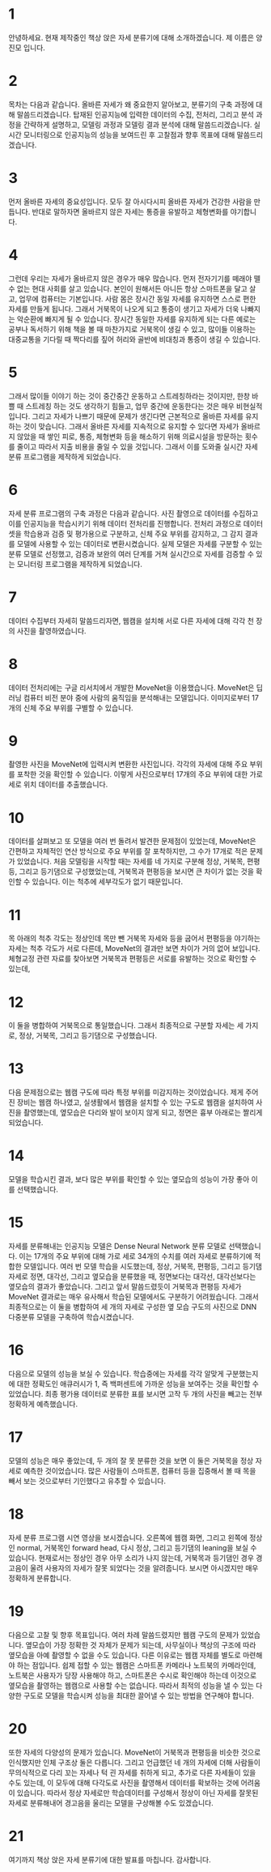 # 1
안녕하세요. 현재 제작중인 책상 앉은 자세 분류기에 대해 소개하겠습니다. 제 이름은 양진모 입니다.

# 2
목차는 다음과 같습니다. 올바른 자세가 왜 중요한지 알아보고, 분류기의 구축 과정에 대해 말씀드리겠습니다. 탑재된 인공지능에 입력한 데이터의 수집, 전처리, 그리고 분석 과정을 간략하게 설명하고, 모델링 과정과 모델링 결과 분석에 대해 말씀드리겠습니다. 실시간 모니터링으로 인공지능의 성능을 보여드린 후 고찰점과 향후 목표에 대해 말씀드리겠습니다.

# 3
먼저 올바른 자세의 중요성입니다. 모두 잘 아시다시피 올바른 자세가 건강한 사람을 만듭니다. 반대로 말하자면 올바르지 않은 자세는 통증을 유발하고 체형변화를 야기합니다.

# 4
그런데 우리는 자세가 올바르지 않은 경우가 매우 많습니다. 먼저 전자기기를 떼래야 뗄 수 없는 현대 사회를 살고 있습니다. 본인이 원해서든 아니든 항상 스마트폰을 달고 살고, 업무에 컴퓨터는 기본입니다. 사람 몸은 장시간 동일 자세를 유지하면 스스로 편한 자세를 만들게 됩니다. 그래서 거북목이 나오게 되고 통증이 생기고 자세가 더욱 나빠지는 악순환에 빠지게 될 수 있습니다. 장시간 동일한 자세를 유지하게 되는 다른 예로는 공부나 독서하기 위해 책을 볼 때 마찬가지로 거북목이 생길 수 있고, 많이들 이용하는 대중교통을 기다릴 때 짝다리를 짚어 허리와 골반에 비대칭과 통증이 생길 수 있습니다.

# 5
그래서 많이들 이야기 하는 것이 중간중간 운동하고 스트레칭하라는 것이지만, 한창 바쁠 때 스트레칭 하는 것도 생각하기 힘들고, 업무 중간에 운동한다는 것은 매우 비현실적입니다. 그리고 자세가 나쁘기 때문에 문제가 생긴다면 근본적으로 올바른 자세를 유지하는 것이 맞습니다. 그래서 올바른 자세를 지속적으로 유지할 수 있다면 자세가 올바르지 않았을 때 쌓인 피로, 통증, 체형변화 등을 해소하기 위해 의료시설을 방문하는 횟수를 줄이고 따라서 지출 비용을 줄일 수 있을 것입니다. 그래서 이를 도와줄 실시간 자세 분류 프로그램을 제작하게 되었습니다.

# 6
자세 분류 프로그램의 구축 과정은 다음과 같습니다. 사진 촬영으로 데이터를 수집하고 이를 인공지능을 학습시키기 위해 데이터 전처리를 진행합니다. 전처리 과정으로 데이터셋을 학습용과 검증 및 평가용으로 구분하고, 신체 주요 부위를 감지하고, 그 감지 결과를 모델에 사용할 수 있는 데이터로 변환시켰습니다. 실제 모델은 자세를 구분할 수 있는 분류 모델로 선정했고, 검증과 보완의 여러 단계를 거쳐 실시간으로 자세를 검증할 수 있는 모니터링 프로그램을 제작하게 되었습니다.

# 7
데이터 수집부터 자세히 말씀드리자면, 웹캠을 설치해 서로 다른 자세에 대해 각각 천 장의 사진을 촬영하였습니다.

# 8
데이터 전처리에는 구글 리서치에서 개발한 MoveNet을 이용했습니다. MoveNet은 딥러닝 컴퓨터 비전 분야 중에 사람의 움직임을 분석해내는 모델입니다. 이미지로부터 17개의 신체 주요 부위를 구별할 수 있습니다.

# 9
촬영한 사진을 MoveNet에 입력시켜 변환한 사진입니다. 각각의 자세에 대해 주요 부위를 포착한 것을 확인할 수 있습니다. 이렇게 사진으로부터 17개의 주요 부위에 대한 가로 세로 위치 데이터를 추출했습니다.

# 10
데이터를 살펴보고 또 모델을 여러 번 돌려서 발견한 문제점이 있었는데, MoveNet은 간편하고 자체적인 연산 방식으로 주요 부위를 잘 포착하지만, 그 수가 17개로 적은 문제가 있었습니다. 처음 모델링을 시작할 때는 자세를 네 가지로 구분해 정상, 거북목, 편평등, 그리고 등기댐으로 구성했었는데, 거북목과 편평등을 보시면 큰 차이가 없는 것을 확인할 수 있습니다. 이는 척추에 세부각도가 없기 때문입니다.

# 11
목 아래의 척추 각도는 정상인데 목만 뺀 거북목 자세와 등을 굽어서 편평등을 야기하는 자세는 척추 각도가 서로 다른데, MoveNet의 결과만 보면 차이가 거의 없어 보입니다. 체형교정 관련 자료를 찾아보면 거북목과 편평등은 서로를 유발하는 것으로 확인할 수 있는데,

# 12
이 둘을 병합하여 거북목으로 통일했습니다. 그래서 최종적으로 구분할 자세는 세 가지로, 정상, 거북목, 그리고 등기댐으로 구성했습니다.

# 13
다음 문제점으로는 웹캠 구도에 따라 특정 부위를 미감지하는 것이었습니다. 제게 주어진 장비는 웹캠 하나였고, 실생활에서 웹캠을 설치할 수 있는 구도로 웹캠을 설치하여 사진을 촬영했는데, 옆모습은 다리와 발이 보이지 않게 되고, 정면은 흉부 아래로는 짤리게 되었습니다.

# 14
모델을 학습시킨 결과, 보다 많은 부위를 확인할 수 있는 옆모습의 성능이 가장 좋아 이를 선택했습니다.

# 15
자세를 분류해내는 인공지능 모델은 Dense Neural Network 분류 모델로 선택했습니다. 이는 17개의 주요 부위에 대해 가로 세로 34개의 수치를 여러 자세로 분류하기에 적합한 모델입니다. 여러 번 모델 학습을 시도했는데, 정상, 거북목, 편평등, 그리고 등기댐 자세로 정면, 대각선, 그리고 옆모습을 분류했을 때, 정면보다는 대각선, 대각선보다는 옆모습의 결과가 좋았습니다. 그리고 앞서 말씀드렸듯이 거북목과 편평등 자세가 MoveNet 결과로는 매우 유사해서 학습된 모델에서도 구분하기 어려웠습니다. 그래서 최종적으로는 이 둘을 병합하여 세 개의 자세로 구성한 옆 모습 구도의 사진으로 DNN 다중분류 모델을 구축하여 학습시켰습니다.

# 16
다음으로 모델의 성능을 보실 수 있습니다. 학습중에는 자세를 각각 알맞게 구분했는지에 대한 정확도인 애큐러시가 1, 즉 백퍼센트에 가까운 성능을 보여주는 것을 확인할 수 있었습니다. 최종 평가용 데이터로 분류한 표를 보시면 고작 두 개의 사진을 빼고는 전부 정확하게 예측했습니다.

# 17
모델의 성능은 매우 좋았는데, 두 개의 잘 못 분류한 것을 보면 이 둘은 거북목을 정상 자세로 예측한 것이었습니다. 많은 사람들이 스마트폰, 컴퓨터 등을 집중해서 볼 때 목을 빼서 보는 것으로부터 기인했다고 유추할 수 있습니다.

# 18
자세 분류 프로그램 시연 영상을 보시겠습니다. 오른쪽에 웹캠 화면, 그리고 왼쪽에 정상인 normal, 거북목인 forward head, 다시 정상, 그리고 등기댐의 leaning을 보실 수 있습니다. 현재로서는 정상인 경우 아무 소리가 나지 않는데, 거북목과 등기댐인 경우 경고음이 울려 사용자의 자세가 잘못 되었다는 것을 알려줍니다. 보시면 아시겠지만 매우 정확하게 분류합니다.

# 19
다음으로 고찰 및 향후 목표입니다. 여러 차례 말씀드렸지만 웹캠 구도의 문제가 있었습니다. 옆모습이 가장 정확한 것 자체가 문제가 되는데, 사무실이나 책상의 구조에 따라 옆모습을 아예 촬영할 수 없을 수도 있습니다. 다른 이유로는 웹캠 자체를 별도로 마련해야 하는 점입니다. 쉽제 접할 수 있는 웹캠은 스마트폰 카메라나 노트북의 카메라인데, 노트북은 사용자가 당장 사용해야 하고, 스마트폰은 수시로 확인해야 하는데 이것으로 옆모습을 촬영하는 웹캠으로 사용할 수는 없습니다. 따라서 최적의 성능을 낼 수 있는 다양한 구도로 모델을 학습시켜 성능을 최대한 끌어낼 수 있는 방법을 연구해야 합니다.

# 20
또한 자세의 다양성의 문제가 있습니다. MoveNet이 거북목과 편평등을 비슷한 것으로 인식했지만 인체 구조상 둘은 다릅니다. 그리고 언급했던 네 개의 자세에 더해 사람들이 무의식적으로 다리 꼬는 자세나 턱 괸 자세를 취하게 되고, 추가로 다른 자세들이 있을 수도 있는데, 이 모두에 대해 다각도로 사진을 촬영해서 데이터를 확보하는 것에 어려움이 있습니다. 따라서 정상 자세로만 학습데이터를 구성해서 정상이 아닌 자세를 잘못된 자세로 분류해내어 경고음을 울리는 모델을 구상해볼 수도 있겠습니다.

# 21
여기까지 책상 앉은 자세 분류기에 대한 발표를 마칩니다. 감사합니다.